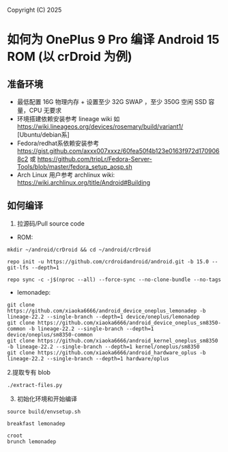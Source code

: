 Copyright (C) 2025
# 如何为 OnePlus 9 Pro 编译 Android 15 ROM (以 crDroid 为例)

## 准备环境
- 最低配置 16G 物理内存 + 设置至少 32G SWAP ，至少 350G 空闲 SSD 容量，CPU 无要求
- 环境搭建依赖安装参考 lineage wiki 如 https://wiki.lineageos.org/devices/rosemary/build/variant1/ [Ubuntu/debian系]  
- Fedora/redhat系依赖安装参考 https://gist.github.com/axxx007xxxz/60fea50f4b123e0163f972d1709068c2 或 https://github.com/tripLr/Fedora-Server-Tools/blob/master/fedora_setup_aosp.sh  
- Arch Linux 用户参考 archlinux wiki: https://wiki.archlinux.org/title/Android#Building

## 如何编译
1. 拉源码/Pull source code
- ROM:
```
mkdir ~/android/crDroid && cd ~/android/crDroid
```
```
repo init -u https://github.com/crdroidandroid/android.git -b 15.0 --git-lfs --depth=1
```
```
repo sync -c -j$(nproc --all) --force-sync --no-clone-bundle --no-tags
```
- lemonadep:  
```
git clone https://github.com/xiaoka6666/android_device_oneplus_lemonadep -b lineage-22.2 --single-branch --depth=1 device/oneplus/lemonadep
git clone https://github.com/xiaoka6666/android_device_oneplus_sm8350-common -b lineage-22.2 --single-branch --depth=1 device/oneplus/sm8350-common
git clone https://github.com/xiaoka6666/android_kernel_oneplus_sm8350 -b lineage-22.2 --single-branch --depth=1 kernel/oneplus/sm8350
git clone https://github.com/xiaoka6666/android_hardware_oplus -b lineage-22.2 --single-branch --depth=1 hardware/oplus
```
2.提取专有 blob
```
./extract-files.py
```

3. 初始化环境和开始编译
```
source build/envsetup.sh
```
```
breakfast lemonadep
```
```
croot
brunch lemonadep
```
